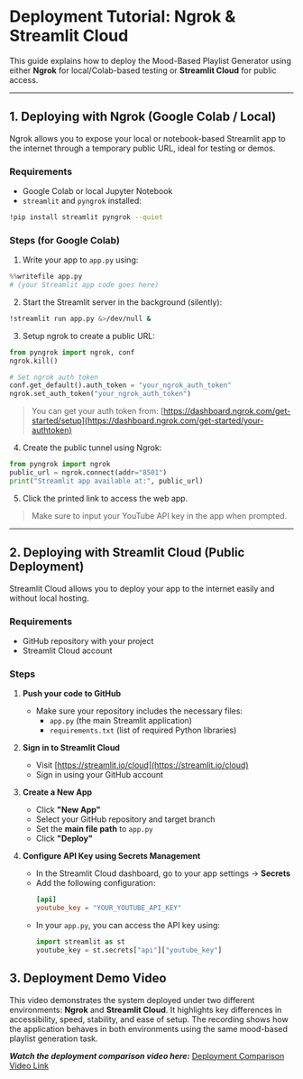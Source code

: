 # Deployment Tutorial: Ngrok & Streamlit Cloud

This guide explains how to deploy the Mood-Based Playlist Generator using either **Ngrok** for local/Colab-based testing or **Streamlit Cloud** for public access.

---

## 1. Deploying with Ngrok (Google Colab / Local)

Ngrok allows you to expose your local or notebook-based Streamlit app to the internet through a temporary public URL, ideal for testing or demos.

### Requirements
- Google Colab or local Jupyter Notebook
- `streamlit` and `pyngrok` installed:
```bash
!pip install streamlit pyngrok --quiet
```

### Steps (for Google Colab)

1. Write your app to `app.py` using:
```python
%%writefile app.py
# (your Streamlit app code goes here)
```

2. Start the Streamlit server in the background (silently):
```bash
!streamlit run app.py &>/dev/null &
```

3. Setup ngrok to create a public URL:
```python
from pyngrok import ngrok, conf
ngrok.kill()

# Set ngrok auth token
conf.get_default().auth_token = "your_ngrok_auth_token"
ngrok.set_auth_token("your_ngrok_auth_token")
```
> You can get your auth token from: [https://dashboard.ngrok.com/get-started/setup](https://dashboard.ngrok.com/get-started/your-authtoken)

4. Create the public tunnel using Ngrok:
```python
from pyngrok import ngrok
public_url = ngrok.connect(addr="8501")
print("Streamlit app available at:", public_url)
```

5. Click the printed link to access the web app.

> Make sure to input your YouTube API key in the app when prompted.

---

## 2. Deploying with Streamlit Cloud (Public Deployment)

Streamlit Cloud allows you to deploy your app to the internet easily and without local hosting.

### Requirements
- GitHub repository with your project
- Streamlit Cloud account

### Steps

1. **Push your code to GitHub**
   - Make sure your repository includes the necessary files:
     - `app.py` (the main Streamlit application)
     - `requirements.txt` (list of required Python libraries)

2. **Sign in to Streamlit Cloud**
   - Visit [https://streamlit.io/cloud](https://streamlit.io/cloud)
   - Sign in using your GitHub account

3. **Create a New App**
   - Click **"New App"**
   - Select your GitHub repository and target branch
   - Set the **main file path** to `app.py`
   - Click **"Deploy"**

4. **Configure API Key using Secrets Management**
   - In the Streamlit Cloud dashboard, go to your app settings → **Secrets**
   - Add the following configuration:
     ```toml
     [api]
     youtube_key = "YOUR_YOUTUBE_API_KEY"
     ```
   - In your `app.py`, you can access the API key using:
     ```python
     import streamlit as st
     youtube_key = st.secrets["api"]["youtube_key"]
     ```
## 3. Deployment Demo Video

This video demonstrates the system deployed under two different environments: **Ngrok**  and **Streamlit Cloud**. 
It highlights key differences in accessibility, speed, stability, and ease of setup. The recording shows how the application behaves in both environments using the same mood-based playlist generation task.

_**Watch the deployment comparison video here:**_  [Deployment Comparison Video Link](link)
